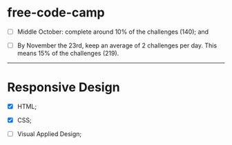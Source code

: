 # free-code-camp

- [ ] Middle October: complete around 10% of the challenges (140); and

- [ ] By November the 23rd, keep an average of 2 challenges per day. This means 15% of the challenges (219).

---
# Responsive Design

- [x] HTML;

- [x] CSS;

- [ ] Visual Applied Design;
